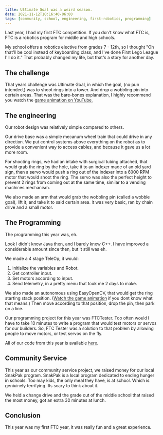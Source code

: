 ```yaml
---
title: Ultimate Goal was a weird season.
date: 2021-11-12T10:16:40-06:00
tags: [community, school, engineering, first-robotics, programming]
---
```


Last year, I had my first FTC competition. If you don't know what FTC is, FTC is a robotics program for middle and high schools.

My school offers a robotics elective from grades 7 - 12th, so I thought "Oh that'll be cool instead of keyboarding class, and I've done First Lego League I'll do it." That probably changed my life, but that's a story for another day.

## The challenge
That years challenge was Ultimate Goal, in which the goal, (no pun intended,) was to shoot rings into a tower. And drop a wobbling pin into certain areas. That was the bare-bones explanation, I highly recommend you watch the [game animation on YouTube.](https://www.youtube.com/watch?v=k2pgPQgHQ28) 

## The engineering
Our robot design was relatively simple compared to others. 

Our drive base was a simple mecanum wheel train that could drive in any direction. We put control systems above everything on the robot as to provide a convenient way to access cables, and because it gave us a lot more room.

For shooting rings, we had an intake with surgical tubing attached, that would grab the ring by the hole, take it to an indexer made of an old yard sign, then a servo would push a ring out of the indexer into a 6000 RPM motor that would shoot the ring. The servo was also the perfect height to prevent 2 rings from coming out at the same time, similar to a vending machines mechanism.

We also made an arm that would grab the wobbling pin (called a wobble goal), lift it, and take it to said certain area. It was very basic, ran by chain drive and a small motor.

## The Programming
The programming this year was, eh. 

Look I didn't know Java then, and I barely knew C++. I have improved a considerable amount since then, but it still was eh.

We made a 4 stage TeleOp, it would:
1. Initialize the variables and Robot.
2. Get controller input.
3. Set motors according to input.
4. Send telemetry, in a pretty menu that took me 2 days to make.

We also made an autonomous using EasyOpenCV, that would get the ring starting stack position. ([Watch the game animation](https://www.youtube.com/watch?v=k2pgPQgHQ28) if you dont know what that means.) Then move according to that position, drop the pin, then park on a line.

Our programming project for this year was FTCTester. Too often would I have to take 10 minutes to write a program that would test motors or servos for our builders. So, FTC Tester was a solution to that problem by allowing people to move motors, or test servos on the fly.

All of our code from this year is available [here](https://github.com/ftc17191/ultimate-goal).

## Community Service

This year as our community service project, we raised money for our local SnakPak program. SnakPak is a local program dedicated to ending hunger in schools. Too may kids, the only meal they have, is at school. Which is geniuinely terrifying. Its scary to think about it.

We held a change drive and the grade out of the middle school that raised the most money, got an extra 30 minutes at lunch.

## Conclusion
This year was my first FTC year, it was really fun and a great experience.
